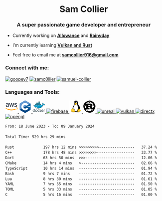 <h1 align="center">Sam Collier</h1>
<h3 align="center">A super passionate game developer and entrepreneur</h3>

- Currently working on [**Allowance**](https://allowance.fund) and [**Rainyday**](https://rainyday.deals)

- I’m currently learning [**Vulkan and Rust**](https://github.com/goopey7/vulkan-engine)

- Feel free to email me at **samcollier916@gmail.com**

<h3 align="left">Connect with me:</h3>
<p align="left">
<a href="https://dev.to/goopey7" target="blank"><img align="center" src="https://raw.githubusercontent.com/rahuldkjain/github-profile-readme-generator/master/src/images/icons/Social/devto.svg" alt="goopey7" height="30" width="40" /></a>
<a href="https://twitter.com/samc0llier" target="blank"><img align="center" src="https://raw.githubusercontent.com/rahuldkjain/github-profile-readme-generator/master/src/images/icons/Social/twitter.svg" alt="samc0llier" height="30" width="40" /></a>
<a href="https://linkedin.com/in/samuel-collier" target="blank"><img align="center" src="https://raw.githubusercontent.com/rahuldkjain/github-profile-readme-generator/master/src/images/icons/Social/linked-in-alt.svg" alt="samuel-collier" height="30" width="40" /></a>
</p>

<h3 align="left">Languages and Tools:</h3>
<p align="left"> 
<a href="https://aws.amazon.com" target="_blank" rel="noreferrer">
  <img src="https://raw.githubusercontent.com/devicons/devicon/master/icons/amazonwebservices/amazonwebservices-original-wordmark.svg" alt="aws" width="40" height="40"/>
</a>
<a href="https://www.w3schools.com/cpp/" target="_blank" rel="noreferrer">
  <img src="https://raw.githubusercontent.com/devicons/devicon/master/icons/cplusplus/cplusplus-original.svg" alt="cplusplus" width="40" height="40"/>
</a>
<a href="https://www.docker.com/" target="_blank" rel="noreferrer">
  <img src="https://raw.githubusercontent.com/devicons/devicon/master/icons/docker/docker-original-wordmark.svg" alt="docker" width="40" height="40"/>
</a>
<a href="https://firebase.google.com/" target="_blank" rel="noreferrer">
  <img src="https://www.vectorlogo.zone/logos/firebase/firebase-icon.svg" alt="firebase" width="40" height="40"/>
</a>
<a href="https://archlinux.org/" target="_blank" rel="noreferrer">
  <img src="https://raw.githubusercontent.com/devicons/devicon/master/icons/linux/linux-original.svg" alt="linux" width="40" height="40"/>
</a>
<a href="https://www.rust-lang.org" target="_blank" rel="noreferrer">
  <img src="https://raw.githubusercontent.com/devicons/devicon/master/icons/rust/rust-plain.svg" alt="rust" width="40" height="40"/>
</a>
<a href="https://unrealengine.com/" target="_blank" rel="noreferrer">
  <img src="https://raw.githubusercontent.com/kenangundogan/fontisto/036b7eca71aab1bef8e6a0518f7329f13ed62f6b/icons/svg/brand/unreal-engine.svg" alt="unreal" width="40" height="40"/>
</a>
<a href="https://www.khronos.org/vulkan/" target="_blank" rel="noreferrer">
  <img src="https://upload.wikimedia.org/wikipedia/commons/f/fe/Vulkan_logo.svg" alt="vulkan" width="40" height="40"/>
</a>
<a href="https://www.microsoft.com/en-us/windows/" target="_blank" rel="noreferrer">
  <img src="https://upload.wikimedia.org/wikipedia/commons/7/7f/Microsoft-DirectX-Logo-wordmark.svg" alt="directx" width="40" height="40"/>
</a>
<a href="https://www.opengl.org/" target="_blank" rel="noreferrer">
  <img src="https://upload.wikimedia.org/wikipedia/commons/e/e9/Opengl-logo.svg" alt="opengl" width="40" height="40"/>
</a>
</p>

<!--START_SECTION:waka-->

```txt
From: 18 June 2023 - To: 09 January 2024

Total Time: 529 hrs 29 mins

Rust             197 hrs 12 mins >>>>>>>>>----------------   37.24 %
C++              178 hrs 48 mins >>>>>>>>-----------------   33.77 %
Dart             63 hrs 50 mins  >>>----------------------   12.06 %
CMake            14 hrs 4 mins   >------------------------   02.66 %
TypeScript       10 hrs 14 mins  -------------------------   01.94 %
Bash             9 hrs 7 mins    -------------------------   01.72 %
Lua              8 hrs 30 mins   -------------------------   01.61 %
YAML             7 hrs 55 mins   -------------------------   01.50 %
TOML             5 hrs 33 mins   -------------------------   01.05 %
C                5 hrs 16 mins   -------------------------   01.00 %
```

<!--END_SECTION:waka-->
